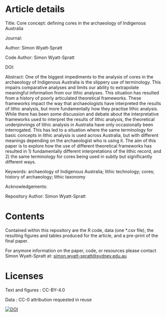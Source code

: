 # Article details

Title: Core concept: defining cores in the archaeology of Indigenous Australia

Journal:

Author: Simon Wyatt-Spratt

Code Author: Simon Wyatt-Spratt

DOI: 

Abstract: One of the biggest impediments to the analysis of cores in the archaeology of Indigenous Australia is the slippery use of terminology. This impairs comparative analyses and limits our ability to extrapolate meaningful information from our lithic analyses. This situation has resulted from a history of poorly articulated theoretical frameworks. These frameworks impact the way that archaeologists have interpreted the results of lithic analysis, but more fundamentally how they practise lithic analysis. While there has been some discussion and debate about the interpretative frameworks used to interpret the results of lithic analysis, the theoretical underpinnings of lithic analysis in Australia have only occasionally been interrogated. This has led to a situation where the same terminology for basic concepts in lithic analysis is used across Australia, but with different meanings depending on the archaeologist who is using it. The aim of this paper is to explore how the use of different theoretical frameworks has resulted in 1) fundamentally different interpretations of the lithic record, and 2) the same terminology for cores being used in subtly but significantly different ways.

Keywords: archaeology of Indigenous Australia; lithic technology; cores; history of archaeology; lithic taxonomy

Acknowledgements:

Repository Author: Simon Wyatt-Spratt

# Contents
Contained within this repository are the R code, data (one *.csv file), the resulting figures and tables produced for the article, and a pre-print of the final paper.

For anymore information on the paper, code, or resources please contact Simon Wyatt-Spratt at: simon.wyatt-spratt@sydney.edu.au

# Licenses
Text and figures : CC-BY-4.0

Data : CC-0 attribution requested in reuse

<a href="https://zenodo.org/doi/10.5281/zenodo.10526388"><img src="https://zenodo.org/badge/723597451.svg" alt="DOI"></a>
